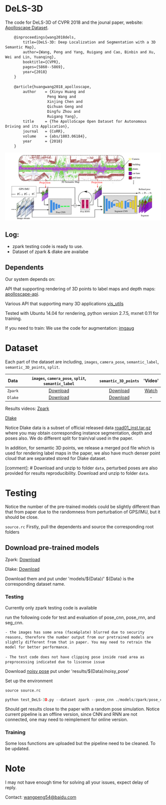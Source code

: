 
# DeLS-3D
The code for DeLS-3D of CVPR 2018 and the jounal paper, website: [Apolloscape Dataset](apolloscape.auto).

```
    @inproceedings{wang2018dels,
        title={DeLS-3D: Deep Localization and Segmentation with a 3D Semantic Map},
        author={Wang, Peng and Yang, Ruigang and Cao, Binbin and Xu, Wei and Lin, Yuanqing},
        booktitle={CVPR},
        pages={5860--5869},
        year={2018}
    }

    @article{huangwang2018_apolloscape,
        author    = {Xinyu Huang and
                   Peng Wang and
                   Xinjing Chen and
                   Qichuan Geng and
                   Dingfu Zhou and
                   Ruigang Yang},
        title     = {The ApolloScape Open Dataset for Autonomous Driving and its Application},
        journal   = {CoRR},
        volume    = {abs/1803.06184},
        year      = {2018}
    }

```

![](./fig/pipeline.png)



## Log:
- zpark testing code is ready to use.
- Dataset of zpark & dlake are availabe


## Dependents

Our system depends on:

API that supporting rendering of 3D points to label maps and depth maps:
[apolloscape-api](https://github.com/ApolloScapeAuto/dataset-api).

Various API that supporting many 3D applications
[vis_utils](https://github.com/pengwangucla/vis_utils)

Tested with Ubuntu 14.04 for rendering, python version 2.7.5, mxnet 0.11 for training.

If you need to train:
We use the code for augmentation:
[imgaug](https://github.com/aleju/imgaug)


# Dataset
Each part of the dataset are including, `images`, `camera_pose`, `semantic_label`, `semantic_3D_points`, `split`. 

| Data | `images`, `camera_pose`, `split`, `semantic_label` | `semantic_3D_points` | 'Video'|
|:-:|:-:|:-:|:-:|
|`Zpark`| [Download](https://ad-apolloscape-hk.hk-2.bcebos.com/DeLS-3D/zpark/zpark_2D.tar.gz?authorization=bce-auth-v1/9683e90232684b3a89070eabd25cf047/2019-05-04T21:43:30Z/-1/host/b00c6052b3a225f5cb03e2367679b283b2663c9bd621eae5f747f7608114387d) |  [Download](https://ad-apolloscape-hk.hk-2.bcebos.com/DeLS-3D/zpark/zpark_3D.tar.gz?authorization=bce-auth-v1/9683e90232684b3a89070eabd25cf047/2019-05-04T21:43:56Z/-1/host/4ed9ee18054f874b61e25894ac6eab0039640294c780368af6efaf50bb8b2eec) | [Watch](https://www.youtube.com/watch?v=M6lhkzKFEhA)|
|`Dlake`| [Download]() |  [Download]() | - |

Results videos:
[Zpark](https://www.youtube.com/watch?v=HNPQVtgpjbE)

[Dlake](https://www.youtube.com/watch?v=ApyqPnvmJAs&t=1s)


Notice Dlake data is a subset of official released data [road01_inst.tar.gz](http://apolloscape.auto/scene.html) where you may obtain corresponding instance segmentation, depth and poses also. We do different split for train/val used in the paper. 

In addition, for semantic 3D points, we release a merged pcd file which is used for rendering label maps in the paper, 
we also have much denser point cloud that are separated stored for Dlake dataset. 

[comment]: # Download and unzip to folder `data`, perturbed poses are also provided for results reproducibility.
Download and unzip to folder `data`. 

# Testing
Notice the number of the pre-trained models could be slightly different than that from paper due to the randomness from perturbation of GPS/IMU, but it should be close.

`source.rc` Firstly, pull the dependents and source the corresponding root folders


## Download pre-trained models

Zpark: [Download](https://drive.google.com/file/d/1i3Fl6c0k__9AfLd96CZgaffbY_0g5cgf/view?usp=sharing)

Dlake: [Download]()

Download them and put under 'models/${Data}/' ${Data} is the corresponding dataset name.

### Testing
Currently only zpark testing code is available

run the following code for test and evaluation of pose_cnn, pose_rnn, and seg_cnn. 

```Notice 
- the images has some area (face&plate) blurred due to security reasons, therefore the number output from our pretrained models are slightly different from that in paper. You may need to retrain the model for better performance.

- The test code does not have clipping pose inside road area as preprocessing indicated due to liscense issue
```

Download [noisy pose]() put under 'results/${Data}/noisy_pose'

Set up the environment
```
source source.rc
```

```python
python test_DeLS-3D.py --dataset zpark --pose_cnn ./models/zpark/pose_cnn-0000 --pose_rnn models/zpark/pose_rnn-0000 --seg_cnn models/zpark/seg_cnn-0000
```

Should get results close to the paper with a random pose simulation. 
Notice current pipeline is an offline version, since CNN and RNN are not connected, one may need to reimplement for online version.


### Training
Some loss functions are uploaded but the pipeline need to be cleaned.
To be updated.


# Note
I may not have enough time for solving all your issues, expect delay of reply. 

Contact: wangpeng54@baidu.com

